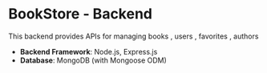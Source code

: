 # BookStore - Backend
This backend provides APIs for managing books , users , favorites , authors

- **Backend Framework**: Node.js, Express.js
- **Database**: MongoDB (with Mongoose ODM)